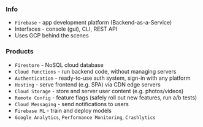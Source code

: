 ### Info
* `Firebase` - app development platform (Backend-as-a-Service)
* Interfaces - console (gui), CLI, REST API
* Uses GCP behind the scenes

### Products
* `Firestore` - NoSQL cloud database
* `Cloud Functions` - run backend code, without managing servers
* `Authentication` - ready-to-use auth system, sign-in with any platform
* `Hosting` - serve frontend (e.g. SPA) via CDN edge servers
* `Cloud Storage` - store and server user content (e.g. photos/videos)
* `Remote Config` - feature flags (safely roll out new features, run a/b tests)
* `Cloud Messaging` - send notifications to users
* `Firebase ML` - train and deploy models
* `Google Analytics`, `Performance Monitoring`, `Crashlytics`
